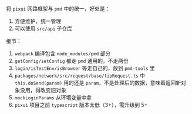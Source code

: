 将 `pixui` 网路框架与 `pmd` 中的统一，好处是：

1. 方便维护，统一管理
2. 可以使用 `src/api` 子仓库

细节：

1. `webpack` 编译包含 `node_modules/pmd` 部分
2. `getConfig/setConfig` 都走 `pmd` 通用的，不走两份
3. `login/isTestEnv/isBrowser` 等走自己的，放到 `pmd-tools` 里
4. `packages/network/src/request/base/tipRequest.ts` 中 `this.doSend(param)` 用的还是 `param`，不是处理后的数据，意味着返回新对象没用，得改变旧对象
5. `mockLoginParams` 从环境变量中拿
6. `pixui` 项目之前 `typescript` 版本太低（3+），需升级到 5+
